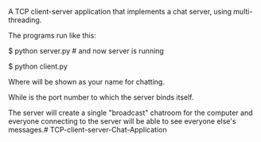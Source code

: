 A TCP client-server application that implements a chat server, using multi-threading.

The programs run like this:

$ python server.py <port-no> # and now server is running 

$ python client.py <port-no> <username>

Where <username> will be shown as your name for chatting.

While <port-no> is the port number to which the server binds itself.

The server will create a single "broadcast" chatroom for the computer and everyone connecting to the server will be able to see everyone else's messages.# TCP-client-server-Chat-Application
